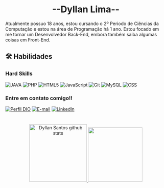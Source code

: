 <!-- Meu nome e apresentação -->
# <h1 align=center>--Dyllan Lima--</h1>

Atualmente possuo 18 anos, estou cursando o 2º Periodo de Ciências da Computação e estou na área de Programação há 1 ano. 
Estou focado em me tornar um Desenvolvedor Back-End, embora também saiba algumas coisas em Front-End.

<!-- Habilidades -->

## 🛠 Habilidades
### Hard Skills

<!-- Minhas Hard Skills -->
![JAVA](https://img.shields.io/badge/Java-000?style=for-the-badge&logo=Java&logoColor=white)
![PHP](https://img.shields.io/badge/PHP-1C1C1C?style=for-the-badge&logo=php&logoColor=blue)
![HTML5](https://img.shields.io/badge/HTML5-00CED1?style=for-the-badge&logo=HTML5&logoColor=red)
![JavaScript](https://img.shields.io/badge/JavaScript-000?style=for-the-badge&logo=javascript&logoColor=yellow)
![Git](https://img.shields.io/badge/Git-FFD700?style=for-the-badge&logo=git&logoColor=E94D5F)
![MySQL](https://img.shields.io/badge/MySQL-00000F?style=for-the-badge&logo=mysql&logoColor=white)
![CSS](https://img.shields.io/badge/CSS3-00FA9A?style=for-the-badge&logo=CSS3&logoColor=black)

<!-- Para entrar em contato comigo! -->
### Entre em contato comigo!!

[![Perfil DIO](https://img.shields.io/badge/-Perfil%20DIO-8A2BE2?style=for-the-badge)](https://web.dio.me/users/dyllanlima17?tab=skills)
[![E-mail](https://img.shields.io/badge/Gmail-D14836?style=for-the-badge&logo=gmail&logoColor=white)](mailto:dyllanlima17@gmail.com)
[![LinkedIn](https://img.shields.io/badge/-LinkedIn-00000f?style=for-the-badge&logo=linkedin&logoColor=30A3DC)](https://www.linkedin.com/in/dyllan-lima-5a8248233/)

#
<!-- Commits and Stars -->
<div align="center">
  <a href="https://github.com/DySantos22">
     <img height="180em" src="https://github-readme-stats.vercel.app/api?username=DySantos22&show_icons=true&count_private=true&hide_border=true&theme=dark" alt="Dyllan Santos github stats" />
  <img height="170em" src="https://github-readme-stats.vercel.app/api/top-langs/?username=DySantos22&layout=compact&langs_count=7&hide_border=true&theme=dark"/></a>
</div>

